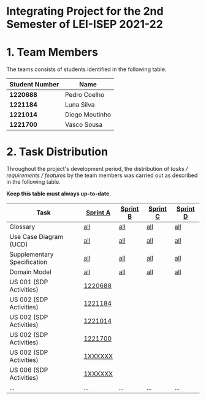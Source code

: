 # Integrating Project for the 2nd Semester of LEI-ISEP 2021-22

# 1. Team Members

The teams consists of students identified in the following table.

| Student Number | Name           |
|----------------|----------------|
| **1220688**    | Pedro Coelho   |
| **1221184**    | Luna Silva     |
| **1221014**    | Diogo Moutinho |
| **1221700**    | Vasco Sousa    |

# 2. Task Distribution ###

Throughout the project's development period, the distribution of _tasks / requirements / features_ by the team members
was carried out as described in the following table.

**Keep this table must always up-to-date.**

| Task                        | [Sprint A](sprintA/Readme.md)                                                              | [Sprint B](sprintB/Readme.md)                                                              | [Sprint C](sprintC/Readme.md)                                                              | [Sprint D](sprintD/Readme.md)                                                              |
|-----------------------------|--------------------------------------------------------------------------------------------|--------------------------------------------------------------------------------------------|--------------------------------------------------------------------------------------------|--------------------------------------------------------------------------------------------|
| Glossary                    | [all](sprintA/global-artifacts/01.requirements-engineering/glossary.md)                    | [all](sprintB/global-artifacts/00.engineering-requirements/glossary.md)                    | [all](sprintC/global-artifacts/00.engineering-requirements/glossary.md)                    | [all](sprintD/global-artifacts/00.engineering-requirements/glossary.md)                    |
| Use Case Diagram (UCD)      | [all](sprintA/global-artifacts/01.requirements-engineering/use-case-diagram.md)            | [all](sprintB/global-artifacts/00.engineering-requirements/use-case-diagram.md)            | [all](sprintC/global-artifacts/00.engineering-requirements/use-case-diagram.md)            | [all](sprintD/global-artifacts/00.engineering-requirements/use-case-diagram.md)            |
| Supplementary Specification | [all](sprintA/global-artifacts/01.requirements-engineering/supplementary-specification.md) | [all](sprintB/global-artifacts/00.engineering-requirements/supplementary-specification.md) | [all](sprintC/global-artifacts/00.engineering-requirements/supplementary-specification.md) | [all](sprintD/global-artifacts/00.engineering-requirements/supplementary-specification.md) |
| Domain Model                | [all](sprintA/global-artifacts/02.analysis/Readme.md)                                      | [all](sprintB/global-artifacts/01.analysis/analysis.md)                                    | [all](sprintC/global-artifacts/01.analysis/analysis.md)                                    | [all](sprintD/global-artifacts/01.analysis/analysis.md)                                    |
| US 001 (SDP Activities)     | [1220688](sprintA/US01/Readme.md)                                                          |                                                                                            |                                                                                            |                                                                                            |
| US 002 (SDP Activities)     | [1221184](sprintA/US02/Readme.md)                                                          |                                                                                            |                                                                                            |                                                                                            |
| US 002 (SDP Activities)     | [1221014](sprintA/US03/Readme.md)                                                          |                                                                                            |                                                                                            |                                                                                            |
| US 002 (SDP Activities)     | [1221700](sprintA/US04/Readme.md)                                                          |                                                                                            |                                                                                            |                                                                                            |
| US 002 (SDP Activities)     | [1XXXXXX](sprintA/US05/Readme.md)                                                          |                                                                                            |                                                                                            |                                                                                            |
| US 006 (SDP Activities)     | [1XXXXXX](sprintA/us006/Readme.md)                                                         |                                                                                            |                                                                                            |                                                                                            |
| ...                         | ...                                                                                        | ...                                                                                        | ...                                                                                        | ...                                                                                        |


